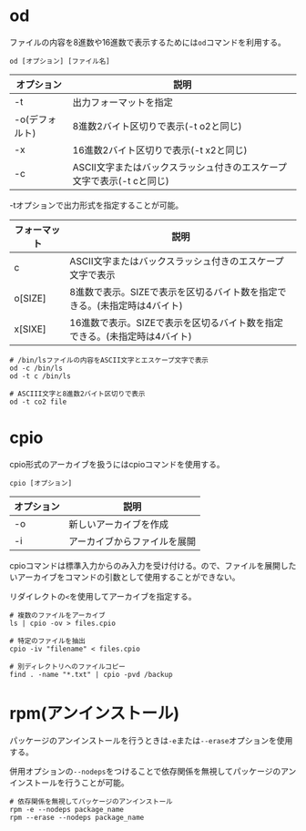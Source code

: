 # od

ファイルの内容を8進数や16進数で表示するためには`od`コマンドを利用する。

```
od [オプション] [ファイル名]
```

| オプション     | 説明                                                                  |
|----------------|-----------------------------------------------------------------------|
| -t             | 出力フォーマットを指定                                                |
| -o(デフォルト) | 8進数2バイト区切りで表示(-t o2と同じ)                                 |
| -x             | 16進数2バイト区切りで表示(-t x2と同じ)                                |
| -c             | ASCII文字またはバックスラッシュ付きのエスケープ文字で表示(-t cと同じ) |

-tオプションで出力形式を指定することが可能。

| フォーマット | 説明                                                                      |
|--------------|---------------------------------------------------------------------------|
| c            | ASCII文字またはバックスラッシュ付きのエスケープ文字で表示                 |
| o[SIZE]      | 8進数で表示。SIZEで表示を区切るバイト数を指定できる。(未指定時は4バイト)  |
| x[SIXE]      | 16進数で表示。SIZEで表示を区切るバイト数を指定できる。(未指定時は4バイト) |

```
# /bin/lsファイルの内容をASCII文字とエスケープ文字で表示
od -c /bin/ls
od -t c /bin/ls
```

```
# ASCIII文字と8進数2バイト区切りで表示
od -t co2 file
```

# cpio

cpio形式のアーカイブを扱うにはcpioコマンドを使用する。

```
cpio [オプション]
```

| オプション | 説明                         |
|------------|------------------------------|
| -o         | 新しいアーカイブを作成       |
| -i         | アーカイブからファイルを展開 |

cpioコマンドは標準入力からのみ入力を受け付ける。ので、ファイルを展開したいアーカイブをコマンドの引数として使用することができない。

リダイレクトの`<`を使用してアーカイブを指定する。

```
# 複数のファイルをアーカイブ
ls | cpio -ov > files.cpio

# 特定のファイルを抽出
cpio -iv "filename" < files.cpio

# 別ディレクトリへのファイルコピー
find . -name "*.txt" | cpio -pvd /backup
```

# rpm(アンインストール)

パッケージのアンインストールを行うときは`-e`または`--erase`オプションを使用する。

併用オプションの`--nodeps`をつけることで依存関係を無視してパッケージのアンインストールを行うことが可能。

```
# 依存関係を無視してパッケージのアンインストール
rpm -e --nodeps package_name
rpm --erase --nodeps package_name
```

